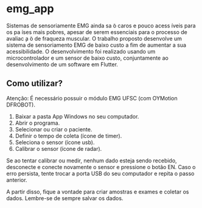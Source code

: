 # emg_app

Sistemas de sensoriamente EMG ainda sa ̃o caros e pouco acess ́ıveis para os pa ́ıses mais pobres, apesar de serem essenciais para o processo de avaliac ̧a ̃o de fraqueza muscular. O trabalho proposto desenvolve um sistema de sensoriamento EMG de baixo custo a fim de aumentar a sua acessibilidade. O desenvolvimento foi realizado usando um microcontrolador e um sensor de baixo custo, conjuntamente ao desenvolvimento de um software em Flutter.

## Como utilizar?

Atenção: É necessário possuir o módulo EMG UFSC (com OYMotion DFROBOT).
1. Baixar a pasta App Windows no seu computador.
2. Abrir o programa.
3. Selecionar ou criar o paciente.
4. Definir o tempo de coleta (ícone de timer).
5. Seleciona o sensor (ícone usb).
6. Calibrar o sensor (ícone de radar).

Se ao tentar calibrar ou medir, nenhum dado esteja sendo recebido, desconecte e conecte novamente o sensor e pressione o botão EN.
Caso o erro persista, tente trocar a porta USB do seu computador e repita o passo anterior.

A partir disso, fique a vontade para criar amostras e exames e coletar os dados.
Lembre-se de sempre salvar os dados.




